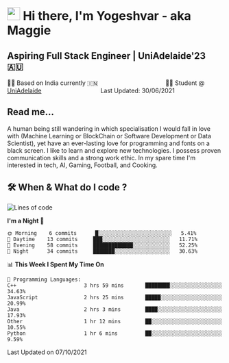 <h1><img src="https://emojis.slackmojis.com/emojis/images/1531849430/4246/blob-sunglasses.gif?1531849430" width="30"/> Hi there, I'm Yogeshvar - aka Maggie</h1>

## Aspiring Full Stack Engineer | UniAdelaide'23 🇦🇺  
🏂🏻  Based on India currently 🇮🇳 &nbsp;&nbsp;&nbsp;&nbsp;&nbsp;&nbsp;&nbsp;&nbsp;&nbsp;&nbsp;&nbsp;&nbsp;&nbsp;&nbsp;&nbsp;&nbsp;&nbsp;&nbsp;&nbsp;&nbsp;&nbsp;&nbsp;&nbsp;&nbsp;&nbsp;&nbsp;&nbsp;&nbsp;&nbsp;&nbsp;&nbsp;&nbsp;&nbsp;&nbsp;&nbsp;&nbsp;&nbsp;&nbsp;&nbsp;👨‍💻 Student @ [UniAdelaide](https://www.adelaide.edu.au)   &nbsp;&nbsp;&nbsp;&nbsp;&nbsp;&nbsp;&nbsp;&nbsp;&nbsp;&nbsp;&nbsp;&nbsp;&nbsp;&nbsp;&nbsp;&nbsp;&nbsp;&nbsp;&nbsp;&nbsp;&nbsp;&nbsp;&nbsp;&nbsp;&nbsp;&nbsp;&nbsp;&nbsp;&nbsp;&nbsp;&nbsp;&nbsp; &nbsp;Last Updated: 30/06/2021

## Read me...

A human being still wandering in which specialisation I would fall in love with (Machine Learning or BlockChain or Software Development or Data Scientist), yet have an ever-lasting love for programming and fonts on a black screen. I like to learn and explore new technologies. I possess proven communication skills and a strong work ethic. In my spare time I'm interested in tech, AI, Gaming, Football, and Cooking.

## 🛠 When & What do I code ?  

<!--START_SECTION:waka-->
![Lines of code](https://img.shields.io/badge/From%20Hello%20World%20I%27ve%20Written-51191%20lines%20of%20code-blue)

**I'm a Night 🦉** 

```text
🌞 Morning    6 commits      █░░░░░░░░░░░░░░░░░░░░░░░░   5.41% 
🌆 Daytime    13 commits     ███░░░░░░░░░░░░░░░░░░░░░░   11.71% 
🌃 Evening    58 commits     █████████████░░░░░░░░░░░░   52.25% 
🌙 Night      34 commits     ███████░░░░░░░░░░░░░░░░░░   30.63%

```


📊 **This Week I Spent My Time On** 

```text
💬 Programming Languages: 
C++                      3 hrs 59 mins       ████████░░░░░░░░░░░░░░░░░   34.63% 
JavaScript               2 hrs 25 mins       █████░░░░░░░░░░░░░░░░░░░░   20.99% 
Java                     2 hrs 3 mins        ████░░░░░░░░░░░░░░░░░░░░░   17.93% 
Other                    1 hr 12 mins        ██░░░░░░░░░░░░░░░░░░░░░░░   10.55% 
Python                   1 hr 6 mins         ██░░░░░░░░░░░░░░░░░░░░░░░   9.59%

```


 Last Updated on 07/10/2021
<!--END_SECTION:waka-->
